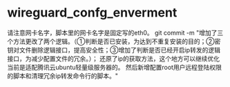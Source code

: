 # wireguard_confg_enverment
请注意网卡名字，脚本里的网卡名字是固定写的eth0。
git commit -m "增加了三个方法更改了两个逻辑。（①判断是否已安装，为达到不重复安装的目的；②密钥对文件删除逻辑接口，提高安全性；③增加了判断是否已经开启ip转发的逻辑接口，为减少配置文件的冗余。）；
还原了ip的获取方法，这个地方可以继续优化当前是适配腾讯云ubuntu轻量级服务器的。
然后新增配置root用户远程登陆权限的脚本和清理冗余ip转发命令行的脚本。"
